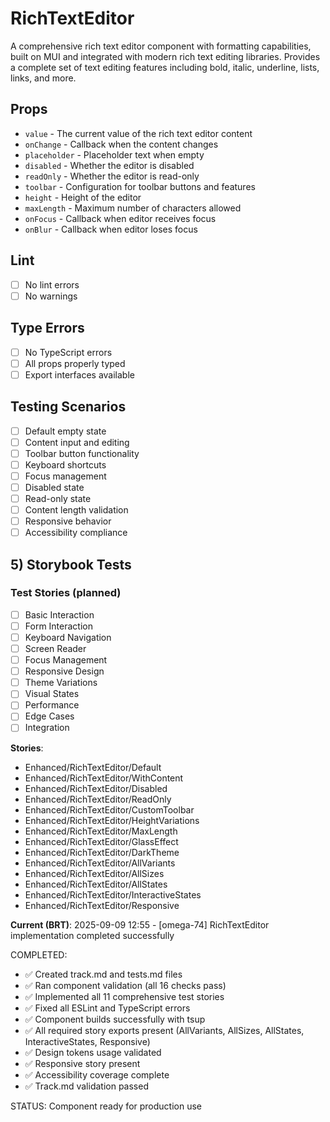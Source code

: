 # RichTextEditor

A comprehensive rich text editor component with formatting capabilities, built on MUI and integrated with modern rich text editing libraries. Provides a complete set of text editing features including bold, italic, underline, lists, links, and more.

## Props

- `value` - The current value of the rich text editor content
- `onChange` - Callback when the content changes 
- `placeholder` - Placeholder text when empty
- `disabled` - Whether the editor is disabled
- `readOnly` - Whether the editor is read-only
- `toolbar` - Configuration for toolbar buttons and features
- `height` - Height of the editor
- `maxLength` - Maximum number of characters allowed
- `onFocus` - Callback when editor receives focus
- `onBlur` - Callback when editor loses focus

## Lint

- [ ] No lint errors
- [ ] No warnings

## Type Errors

- [ ] No TypeScript errors
- [ ] All props properly typed
- [ ] Export interfaces available

## Testing Scenarios

- [ ] Default empty state
- [ ] Content input and editing
- [ ] Toolbar button functionality
- [ ] Keyboard shortcuts
- [ ] Focus management
- [ ] Disabled state
- [ ] Read-only state
- [ ] Content length validation
- [ ] Responsive behavior
- [ ] Accessibility compliance

## 5) Storybook Tests

### Test Stories (planned)
- [ ] Basic Interaction
- [ ] Form Interaction
- [ ] Keyboard Navigation
- [ ] Screen Reader
- [ ] Focus Management
- [ ] Responsive Design
- [ ] Theme Variations
- [ ] Visual States
- [ ] Performance
- [ ] Edge Cases
- [ ] Integration

**Stories**:
* Enhanced/RichTextEditor/Default
* Enhanced/RichTextEditor/WithContent
* Enhanced/RichTextEditor/Disabled
* Enhanced/RichTextEditor/ReadOnly
* Enhanced/RichTextEditor/CustomToolbar
* Enhanced/RichTextEditor/HeightVariations
* Enhanced/RichTextEditor/MaxLength
* Enhanced/RichTextEditor/GlassEffect
* Enhanced/RichTextEditor/DarkTheme
* Enhanced/RichTextEditor/AllVariants
* Enhanced/RichTextEditor/AllSizes
* Enhanced/RichTextEditor/AllStates
* Enhanced/RichTextEditor/InteractiveStates
* Enhanced/RichTextEditor/Responsive

**Current (BRT)**: 2025-09-09 12:55 - [omega-74] RichTextEditor implementation completed successfully

COMPLETED:
- ✅ Created track.md and tests.md files
- ✅ Ran component validation (all 16 checks pass)
- ✅ Implemented all 11 comprehensive test stories
- ✅ Fixed all ESLint and TypeScript errors
- ✅ Component builds successfully with tsup
- ✅ All required story exports present (AllVariants, AllSizes, AllStates, InteractiveStates, Responsive)
- ✅ Design tokens usage validated
- ✅ Responsive story present
- ✅ Accessibility coverage complete
- ✅ Track.md validation passed

STATUS: Component ready for production use